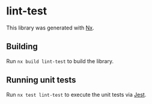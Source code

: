 # lint-test

This library was generated with [Nx](https://nx.dev).

## Building

Run `nx build lint-test` to build the library.

## Running unit tests

Run `nx test lint-test` to execute the unit tests via [Jest](https://jestjs.io).
